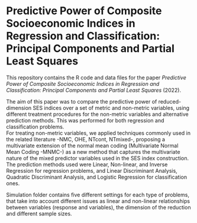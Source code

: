 # Predictive Power of Composite Socioeconomic Indices in Regression and Classification: Principal Components and Partial Least Squares
This repository contains the R code and data files for the paper *Predictive Power of Composite Socioeconomic Indices in Regression and Classification: Principal Components and Partial Least Squares* (2022).

The aim of this paper was to compare the predictive power of reduced-dimension SES indices over a set of metric and non-metric variables, using different treatment procedures for the non-metric variables and alternative prediction methods. This was performed for both regression and classification problems.  
For treating non-metric variables, we applied techniques commonly used in the related literature -NMC, OHE, NTcont, NTmixed-, proposing a multivariate extension of the normal mean coding (Multivariate Normal Mean Coding -MNMC-) as a new method that captures the multivariate nature of the mixed predictor variables used in the SES index construction. The prediction methods used were Linear, Non-linear, and Inverse Regression for regression problems, and Linear Discriminant Analysis, Quadratic Discriminant Analysis, and Logistic Regression for classification ones.

Simulation folder contains five different settings for each type of problems, that take into account different issues as linear and non-linear relationships between variables (response and variables), the dimension of the reduction and different sample sizes. 
